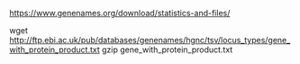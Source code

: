 https://www.genenames.org/download/statistics-and-files/

wget http://ftp.ebi.ac.uk/pub/databases/genenames/hgnc/tsv/locus_types/gene_with_protein_product.txt
gzip gene_with_protein_product.txt
